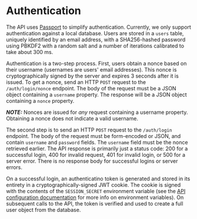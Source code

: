# Authentication

The API uses [Passport](https://passportjs.org) to simplify authentication.
Currently, we only support authentication against a local database. Users are
stored in a `users` table, uniquely identified by an email address, with a
SHA256-hashed password using PBKDF2 with a random salt and a number of
iterations calibrated to take about 300 ms.

Authentication is a two-step process. First, users obtain a nonce based on
their username (usernames are users' email addresses). This nonce is
cryptographically signed by the server and expires 3 seconds after it is
issued. To get a nonce, send an HTTP `POST` request to the `/auth/login/nonce`
endpoint. The body of the request must be a JSON object containing a
`username` property. The response will be a JSON object containing a `nonce`
property.

**_NOTE:_** Nonces are issued for _any_ request containing a username property.
Obtaining a nonce does not indicate a valid username.

The second step is to send an HTTP `POST` request to the `/auth/login`
endpoint. The body of the request must be form-encoded or JSON, and contain
`username` and `password` fields. The `username` field must be the nonce
retrieved earlier. The API response is primarily just a status code: 200 for
a successful login, 400 for invalid request, 401 for invalid login, or 500 for
a server error. There is no response body for successful logins or server
errors.

On a successful login, an authenticatino token is generated and stored in its
entirety in a cryptographically-signed JWT cookie. The cookie is signed with
the contents of the `SESSION_SECRET` environment variable (see
the [API configuration documentation](api-configuration.md) for more info on
environment variables). On subsequent calls to the API, the token is verified
and used to create a full user object from the database.
